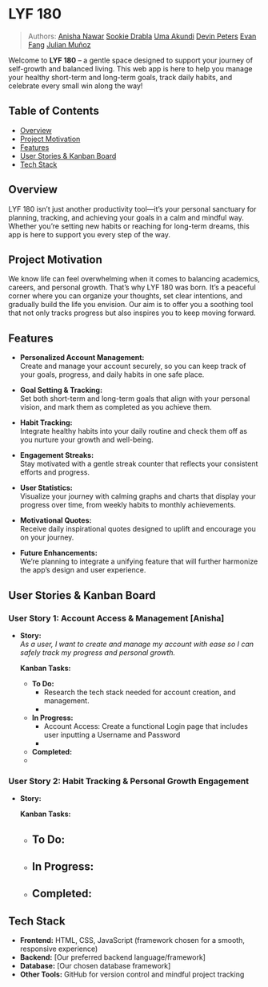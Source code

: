 # LYF 180
 
 > Authors: 
[Anisha Nawar](https://github.com/anishanawar)
[Sookie Drabla](https://github.com/Sdrabla)
[Uma Akundi](https://github.com/umizoomiexe)
[Devin Peters](https://github.com/dpete050)
[Evan Fang](https://github.com/evanzfang)
[Julian Muñoz](https://github.com/JulianIMunoz)

Welcome to **LYF 180** – a gentle space designed to support your journey of self-growth and balanced living. This web app is here to help you manage your healthy short-term and long-term goals, track daily habits, and celebrate every small win along the way!

## Table of Contents
- [Overview](#overview)
- [Project Motivation](#project-motivation)
- [Features](#features)
- [User Stories & Kanban Board](#user-stories--kanban-board)
- [Tech Stack](#tech-stack)

## Overview
LYF 180 isn’t just another productivity tool—it’s your personal sanctuary for planning, tracking, and achieving your goals in a calm and mindful way. Whether you’re setting new habits or reaching for long-term dreams, this app is here to support you every step of the way.

## Project Motivation
We know life can feel overwhelming when it comes to balancing academics, careers, and personal growth. That’s why LYF 180 was born. It’s a peaceful corner where you can organize your thoughts, set clear intentions, and gradually build the life you envision. Our aim is to offer you a soothing tool that not only tracks progress but also inspires you to keep moving forward.

## Features
- **Personalized Account Management:**  
  Create and manage your account securely, so you can keep track of your goals, progress, and daily habits in one safe place.

- **Goal Setting & Tracking:**  
  Set both short-term and long-term goals that align with your personal vision, and mark them as completed as you achieve them.

- **Habit Tracking:**  
  Integrate healthy habits into your daily routine and check them off as you nurture your growth and well-being.

- **Engagement Streaks:**  
  Stay motivated with a gentle streak counter that reflects your consistent efforts and progress.

- **User Statistics:**  
  Visualize your journey with calming graphs and charts that display your progress over time, from weekly habits to monthly achievements.

- **Motivational Quotes:**  
  Receive daily inspirational quotes designed to uplift and encourage you on your journey.

- **Future Enhancements:**  
  We’re planning to integrate a unifying feature that will further harmonize the app’s design and user experience.

## User Stories & Kanban Board

### User Story 1: Account Access & Management [Anisha]
- **Story:**  
  *As a user, I want to create and manage my account with ease so I can safely track my progress and personal growth.*

  **Kanban Tasks:**
  - **To Do:**
    - Research the tech stack needed for account creation, and management.
    - 
  - **In Progress:**
    - Account Access: Create a functional Login page that includes user inputting a Username and Password
    - 
  - **Completed:**
  - 

### User Story 2: Habit Tracking & Personal Growth Engagement
- **Story:**  

  **Kanban Tasks:**
  - **To Do:**
    - 
  - **In Progress:**
    - 
  - **Completed:**
    - 

## Tech Stack
- **Frontend:** HTML, CSS, JavaScript (framework chosen for a smooth, responsive experience)
- **Backend:** [Our preferred backend language/framework]
- **Database:** [Our chosen database framework]
- **Other Tools:** GitHub for version control and mindful project tracking
